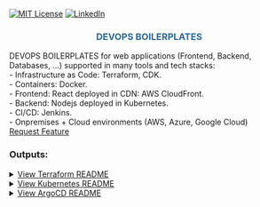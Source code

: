 <a name="readme-top"></a>
[![MIT License][license-shield]][license-url]
[![LinkedIn][linkedin-shield]][linkedin-url]
<br />
<div align="center">

  <h3 align="center" style="color: #2b689c">DEVOPS BOILERPLATES</h3>

  <p align="left">
    DEVOPS BOILERPLATES for web applications (Frontend, Backend, Databases, ...) supported in many tools and tech stacks: <br />
    - Infrastructure as Code: Terraform, CDK. <br />
    - Containers: Docker. <br />
    - Frontend: React deployed in CDN: AWS CloudFront. <br />
    - Backend: Nodejs deployed in Kubernetes. <br />
    - CI/CD: Jenkins. <br />
    - Onpremises + Cloud environments (AWS, Azure, Google Cloud) <br />
    <a href="https://github.com/hoan-pham-duy/devops-boilerplates/issues">Request Feature</a>
  </p>
</div>

### Outputs:
<details>
<summary><a href='devops/terraform/aws-cloudfront-eks/README.md'>View Terraform README</a></summary>
<img src='./devops/terraform/aws-cloudfront-eks/terraform.png'>
</details>

<details>
<summary><a href='devops/k8s/README.md'>View Kubernetes README</a></summary>
<img src='./devops/k8s/grafana_example_2.png'>
<img src='./devops/k8s/prometheus.png'>
</details>

<details>
<summary><a href='devops/argocd/README.md'>View ArgoCD README</a></summary>
<img src='./devops/argocd/argocd.png'>
</details>



[license-shield]: https://img.shields.io/github/license/othneildrew/Best-README-Template.svg?style=for-the-badge
[license-url]: https://github.com/hoan-pham-duy/devops-boilerplates/graphs/blob/main/LICENSE.txt
[linkedin-shield]: https://img.shields.io/badge/-LinkedIn-black.svg?style=for-the-badge&logo=linkedin&colorB=555
[linkedin-url]: https://www.linkedin.com/in/pham-duy-hoan-10a68b13a/ 